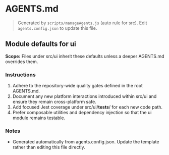 # AGENTS.md

> Generated by `scripts/manageAgents.js` (auto rule for src). Edit `agents.config.json` to update this file.

## Module defaults for ui

**Scope:** Files under src/ui inherit these defaults unless a deeper AGENTS.md overrides them.

### Instructions

1. Adhere to the repository-wide quality gates defined in the root AGENTS.md.
2. Document any new platform interactions introduced within src/ui and ensure they remain cross-platform safe.
3. Add focused Jest coverage under src/ui/**tests**/ for each new code path.
4. Prefer composable utilities and dependency injection so that the ui module remains testable.

### Notes

- Generated automatically from agents.config.json. Update the template rather than editing this file directly.
